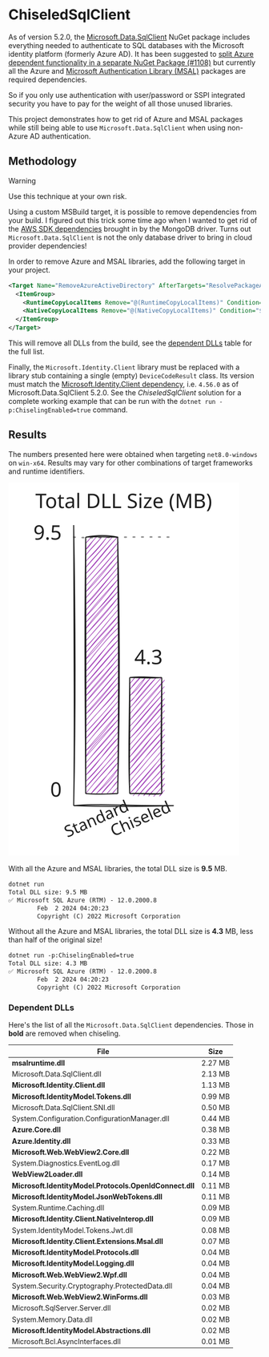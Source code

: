 # ChiseledSqlClient

As of version 5.2.0, the [Microsoft.Data.SqlClient](https://www.nuget.org/packages/Microsoft.Data.SqlClient) NuGet package includes everything needed to authenticate to SQL databases with the Microsoft identity platform (formerly Azure AD). It has been suggested to [split Azure dependent functionality in a separate NuGet Package (#1108)](https://github.com/dotnet/SqlClient/issues/1108) but currently all the Azure and [Microsoft Authentication Library (MSAL)](https://github.com/AzureAD/microsoft-authentication-library-for-dotnet) packages are required dependencies.

So if you only use authentication with user/password or SSPI integrated security you have to pay for the weight of all those unused libraries. 

This project demonstrates how to get rid of Azure and MSAL packages while still being able to use `Microsoft.Data.SqlClient` when using non-Azure AD authentication.

## Methodology

> [!WARNING]  
> Use this technique at your own risk.

Using a custom MSBuild target, it is possible to remove dependencies from your build. I figured out this trick some time ago when I wanted to get rid of the [AWS SDK dependencies](https://jira.mongodb.org/browse/CSHARP-4635) brought in by the MongoDB driver. Turns out `Microsoft.Data.SqlClient` is not the only database driver to bring in cloud provider dependencies!

In order to remove Azure and MSAL libraries, add the following target in your project.

```xml
<Target Name="RemoveAzureActiveDirectory" AfterTargets="ResolvePackageAssets">
  <ItemGroup>
    <RuntimeCopyLocalItems Remove="@(RuntimeCopyLocalItems)" Condition="$([System.String]::Copy('%(RuntimeCopyLocalItems.NuGetPackageId)').StartsWith('Azure')) Or $([System.String]::Copy('%(RuntimeCopyLocalItems.NuGetPackageId)').StartsWith('Microsoft.Identity'))" />
    <NativeCopyLocalItems Remove="@(NativeCopyLocalItems)" Condition="$([System.String]::Copy('%(NativeCopyLocalItems.NuGetPackageId)').StartsWith('Microsoft.Identity'))" />
  </ItemGroup>
</Target>
```

This will remove all DLLs from the build, see the [dependent DLLs](#dependent-dlls) table for the full list.

Finally, the `Microsoft.Identity.Client` library must be replaced with a library stub containing a single (empty) `DeviceCodeResult` class. Its version must match the [Microsoft.Identity.Client dependency](https://www.nuget.org/packages/Microsoft.Data.SqlClient/5.2.0#dependencies-body-tab), i.e. `4.56.0` as of Microsoft.Data.SqlClient 5.2.0. See the _ChiseledSqlClient_ solution for a complete working example that can be run with the `dotnet run -p:ChiselingEnabled=true` command.

## Results

The numbers presented here were obtained when targeting `net8.0-windows` on `win-x64`. Results may vary for other combinations of target frameworks and runtime identifiers.

<img src="results.svg" alt="Total DLL Size (MB) graph">

With all the Azure and MSAL libraries, the total DLL size is **9.5** MB.

```
dotnet run
Total DLL size: 9.5 MB
✅ Microsoft SQL Azure (RTM) - 12.0.2000.8
        Feb  2 2024 04:20:23
        Copyright (C) 2022 Microsoft Corporation
```

Without all the Azure and MSAL libraries, the total DLL size is **4.3** MB, less than half of the original size!

```
dotnet run -p:ChiselingEnabled=true
Total DLL size: 4.3 MB
✅ Microsoft SQL Azure (RTM) - 12.0.2000.8
        Feb  2 2024 04:20:23
        Copyright (C) 2022 Microsoft Corporation
```

### Dependent DLLs

Here's the list of all the `Microsoft.Data.SqlClient` dependencies. Those in **bold** are removed when chiseling.

| File                                                    | Size    |
|---------------------------------------------------------|---------|
| **msalruntime.dll**                                     | 2.27 MB |
| Microsoft.Data.SqlClient.dll                            | 2.13 MB |
| **Microsoft.Identity.Client.dll**                       | 1.13 MB |
| **Microsoft.IdentityModel.Tokens.dll**                  | 0.99 MB |
| Microsoft.Data.SqlClient.SNI.dll                        | 0.50 MB |
| System.Configuration.ConfigurationManager.dll           | 0.44 MB |
| **Azure.Core.dll**                                      | 0.38 MB |
| **Azure.Identity.dll**                                  | 0.33 MB |
| **Microsoft.Web.WebView2.Core.dll**                     | 0.22 MB |
| System.Diagnostics.EventLog.dll                         | 0.17 MB |
| **WebView2Loader.dll**                                  | 0.14 MB |
| **Microsoft.IdentityModel.Protocols.OpenIdConnect.dll** | 0.11 MB |
| **Microsoft.IdentityModel.JsonWebTokens.dll**           | 0.11 MB |
| System.Runtime.Caching.dll                              | 0.09 MB |
| **Microsoft.Identity.Client.NativeInterop.dll**         | 0.09 MB |
| System.IdentityModel.Tokens.Jwt.dll                     | 0.08 MB |
| **Microsoft.Identity.Client.Extensions.Msal.dll**       | 0.07 MB |
| **Microsoft.IdentityModel.Protocols.dll**               | 0.04 MB |
| **Microsoft.IdentityModel.Logging.dll**                 | 0.04 MB |
| **Microsoft.Web.WebView2.Wpf.dll**                      | 0.04 MB |
| System.Security.Cryptography.ProtectedData.dll          | 0.04 MB |
| **Microsoft.Web.WebView2.WinForms.dll**                 | 0.03 MB |
| Microsoft.SqlServer.Server.dll                          | 0.02 MB |
| System.Memory.Data.dll                                  | 0.02 MB |
| **Microsoft.IdentityModel.Abstractions.dll**            | 0.02 MB |
| Microsoft.Bcl.AsyncInterfaces.dll                       | 0.01 MB |
